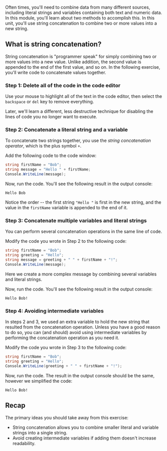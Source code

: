 Often times, you'll need to combine data from many different sources, including literal strings and variables containing both text and numeric data. In this module, you'll learn about two methods to accomplish this. In this unit, you'll use string concatenation to combine two or more values into a new string.

## What is string concatenation?

String concatenation is "programmer speak" for simply combining two or more values into a new value. Unlike addition, the second value is appended to the end of the first value, and so on. In the following exercise, you'll write code to concatenate values together.

### Step 1: Delete all of the code in the code editor

Use your mouse to highlight all of the text in the code editor, then select the `backspace` or `del` key to remove everything.

Later, we'll learn a different, less destructive technique for disabling the lines of code you no longer want to execute.

### Step 2: Concatenate a literal string and a variable

To concatenate two strings together, you use the *string concatenation operator*, which is the plus symbol `+`.

Add the following code to the code window:

```c#
string firstName = "Bob";
string message = "Hello " + firstName;
Console.WriteLine(message);

```

Now, run the code. You'll see the following result in the output console:

```Output
Hello Bob

```

Notice the order -- the first string `"Hello "` is first in the new string, and the value in the `firstName` variable is appended to the end of it.

### Step 3: Concatenate multiple variables and literal strings

You can perform several concatenation operations in the same line of code.

Modify the code you wrote in Step 2 to the following code:

```c#
string firstName = "Bob";
string greeting = "Hello";
string message = greeting + " " + firstName + "!";
Console.WriteLine(message);

```

Here we create a more complex message by combining several variables and literal strings.

Now, run the code. You'll see the following result in the output console:

```Output
Hello Bob!

```

### Step 4: Avoiding intermediate variables

In steps 2 and 3, we used an extra variable to hold the new string that resulted from the concatenation operation. Unless you have a good reason to do so, you can (and should) avoid using intermediate variables by performing the concatenation operation as you need it.

Modify the code you wrote in Step 3 to the following code:

```c#
string firstName = "Bob";
string greeting = "Hello";
Console.WriteLine(greeting + " " + firstName + "!");

```

Now, run the code. The result in the output console should be the same, however we simplified the code:

```Output
Hello Bob!

```

## Recap

The primary ideas you should take away from this exercise:

- String concatenation allows you to combine smaller literal and variable strings into a single string.
- Avoid creating intermediate variables if adding them doesn't increase readability.